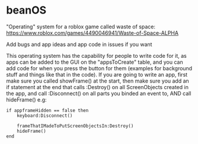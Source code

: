 # beanOS
"Operating" system for a roblox game called waste of space: https://www.roblox.com/games/4490046941/Waste-of-Space-ALPHA

Add bugs and app ideas and app code in issues if you want

This operating system has the capability for people to write code for it, as apps can be added to the GUI on the "appsToCreate" table, and you can add code for when you press the button for them (examples for background stuff and things like that in the code). If you are going to write an app, first make sure you called showFrame() at the start, then make sure you add an if statement at the end that calls :Destroy() on all ScreenObjects created in the app, and call :Disconnect() on all parts you binded an event to, AND call hideFrame() e.g: 
```
if appframeHidden == false then
    keyboard:Disconnect()

    frameThatIMadeToPutScreenObjectsIn:Destroy()
    hideFrame()
end
```
